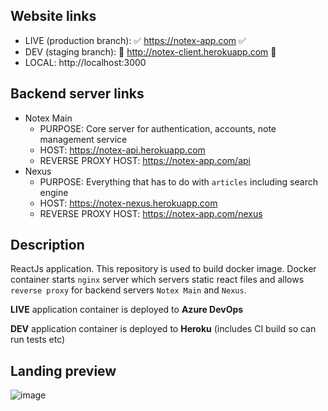 ## Website links

- LIVE (production branch): ✅ https://notex-app.com ✅
- DEV (staging branch): 🚧 http://notex-client.herokuapp.com 🚧
- LOCAL: http://localhost:3000

## Backend server links

- Notex Main
    - PURPOSE: Core server for authentication, accounts, note management service 
    - HOST: https://notex-api.herokuapp.com
    - REVERSE PROXY HOST: https://notex-app.com/api
- Nexus
    - PURPOSE: Everything that has to do with `articles` including search engine
    - HOST: https://notex-nexus.herokuapp.com
    - REVERSE PROXY HOST: https://notex-app.com/nexus

## Description

ReactJs application. This repository is used to build docker image. Docker container starts `nginx` server which servers static react files and allows `reverse proxy` for backend servers `Notex Main` and `Nexus`.

**LIVE** application container is deployed to **Azure DevOps**

**DEV** application container is deployed to **Heroku** (includes CI build so can run tests etc)

## Landing preview
![image](https://user-images.githubusercontent.com/17089888/125075958-305d7400-e0b7-11eb-9304-31fe71f504b9.png)
